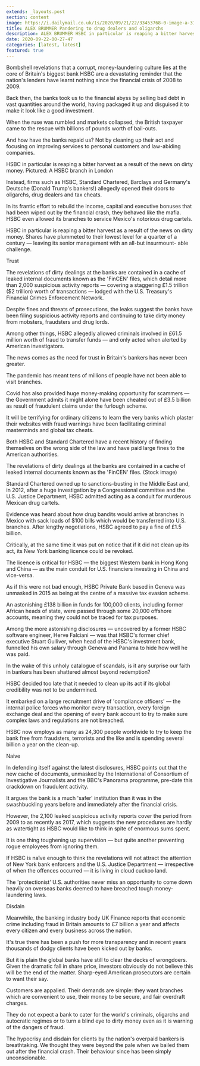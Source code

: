 ```yaml
---
extends: _layouts.post
section: content
image: https://i.dailymail.co.uk/1s/2020/09/21/22/33453768-0-image-a-31_1600723144616.jpg 
title: ALEX BRUMMER Pandering to drug dealers and oligarchs 
description: ALEX BRUMMER HSBC in particular is reaping a bitter harvest as a result of the news on dirty money. Shares have plummeted to their lowest level for a quarter of a century. 
date: 2020-09-22-00-27-47 
categories: [latest, latest] 
featured: true 
--- 
```

Bombshell revelations that a corrupt, money-laundering culture lies at the core of Britain's biggest bank HSBC are a devastating reminder that the nation's lenders have learnt nothing since the financial crisis of 2008 to 2009.

Back then, the banks took us to the financial abyss by selling bad debt in vast quantities around the world, having packaged it up and disguised it to make it look like a good investment.

When the ruse was rumbled and markets collapsed, the British taxpayer came to the rescue with billions of pounds worth of bail-outs.

And how have the banks repaid us? Not by cleaning up their act and focusing on improving services to personal customers and law-abiding companies.

HSBC in particular is reaping a bitter harvest as a result of the news on dirty money. Pictured: A HSBC branch in London

Instead, firms such as HSBC, Standard Chartered, Barclays and Germany's Deutsche (Donald Trump's bankers!) allegedly opened their doors to oligarchs, drug dealers and tax cheats.

In its frantic effort to rebuild the income, capital and executive bonuses that had been wiped out by the financial crash, they behaved like the mafia. HSBC even allowed its branches to service Mexico's notorious drug cartels.

HSBC in particular is reaping a bitter harvest as a result of the news on dirty money. Shares have plummeted to their lowest level for a quarter of a century — leaving its senior management with an all-but insurmount- able challenge.

Trust

The revelations of dirty dealings at the banks are contained in a cache of leaked internal documents known as the 'FinCEN' files, which detail more than 2,000 suspicious activity reports — covering a staggering £1.5 trillion ($2 trillion) worth of transactions — lodged with the U.S. Treasury's Financial Crimes Enforcement Network.

Despite fines and threats of prosecutions, the leaks suggest the banks have been filing suspicious activity reports and continuing to take dirty money from mobsters, fraudsters and drug lords.

Among other things, HSBC allegedly allowed criminals involved in £61.5 million worth of fraud to transfer funds — and only acted when alerted by American investigators.

The news comes as the need for trust in Britain's bankers has never been greater.

The pandemic has meant tens of millions of people have not been able to visit branches.

Covid has also provided huge money-making opportunity for scammers — the Government admits it might alone have been cheated out of £3.5 billion as result of fraudulent claims under the furlough scheme.

It will be terrifying for ordinary citizens to learn the very banks which plaster their websites with fraud warnings have been facilitating criminal masterminds and global tax cheats.

Both HSBC and Standard Chartered have a recent history of finding themselves on the wrong side of the law and have paid large fines to the American authorities.

The revelations of dirty dealings at the banks are contained in a cache of leaked internal documents known as the 'FinCEN' files. (Stock image)

Standard Chartered owned up to sanctions-busting in the Middle East and, in 2012, after a huge investigation by a Congressional committee and the U.S. Justice Department, HSBC admitted acting as a conduit for murderous Mexican drug cartels.

Evidence was heard about how drug bandits would arrive at branches in Mexico with sack loads of $100 bills which would be transferred into U.S. branches. After lengthy negotiations, HSBC agreed to pay a fine of £1.5 billion.

Critically, at the same time it was put on notice that if it did not clean up its act, its New York banking licence could be revoked. 

The licence is critical for HSBC — the biggest Western bank in Hong Kong and China — as the main conduit for U.S. financiers investing in China and vice-versa.

As if this were not bad enough, HSBC Private Bank based in Geneva was unmasked in 2015 as being at the centre of a massive tax evasion scheme.

An astonishing £138 billion in funds for 100,000 clients, including former African heads of state, were passed through some 20,000 offshore accounts, meaning they could not be traced for tax purposes.

Among the more astonishing disclosures — uncovered by a former HSBC software engineer, Herve Falciani — was that HSBC's former chief executive Stuart Gulliver, when head of the HSBC's investment bank, funnelled his own salary through Geneva and Panama to hide how well he was paid.

In the wake of this unholy catalogue of scandals, is it any surprise our faith in bankers has been shattered almost beyond redemption?

HSBC decided too late that it needed to clean up its act if its global credibility was not to be undermined.

It embarked on a large recruitment drive of 'compliance officers' — the internal police forces who monitor every transaction, every foreign exchange deal and the opening of every bank account to try to make sure complex laws and regulations are not breached.

HSBC now employs as many as 24,300 people worldwide to try to keep the bank free from fraudsters, terrorists and the like and is spending several billion a year on the clean-up.

Naive

In defending itself against the latest disclosures, HSBC points out that the new cache of documents, unmasked by the International of Consortium of Investigative Journalists and the BBC's Panorama programme, pre-date this crackdown on fraudulent activity.

It argues the bank is a much 'safer' institution than it was in the swashbuckling years before and immediately after the financial crisis.

However, the 2,100 leaked suspicious activity reports cover the period from 2009 to as recently as 2017, which suggests the new procedures are hardly as watertight as HSBC would like to think in spite of enormous sums spent. 

It is one thing toughening up supervision — but quite another preventing rogue employees from ignoring them. 

If HSBC is naïve enough to think the revelations will not attract the attention of New York bank enforcers and the U.S. Justice Department — irrespective of when the offences occurred — it is living in cloud cuckoo land.

The 'protectionist' U.S. authorities never miss an opportunity to come down heavily on overseas banks deemed to have breached tough money-laundering laws.

Disdain

Meanwhile, the banking industry body UK Finance reports that economic crime including fraud in Britain amounts to £7 billion a year and affects every citizen and every business across the nation.

It's true there has been a push for more transparency and in recent years thousands of dodgy clients have been kicked out by banks.

But it is plain the global banks have still to clear the decks of wrongdoers. Given the dramatic fall in share price, investors obviously do not believe this will be the end of the matter. Sharp-eyed American prosecutors are certain to want their say.

Customers are appalled. Their demands are simple: they want branches which are convenient to use, their money to be secure, and fair overdraft charges.

They do not expect a bank to cater for the world's criminals, oligarchs and autocratic regimes or to turn a blind eye to dirty money even as it is warning of the dangers of fraud.

The hypocrisy and disdain for clients by the nation's overpaid bankers is breathtaking. We thought they were beyond the pale when we bailed them out after the financial crash. Their behaviour since has been simply unconscionable.


